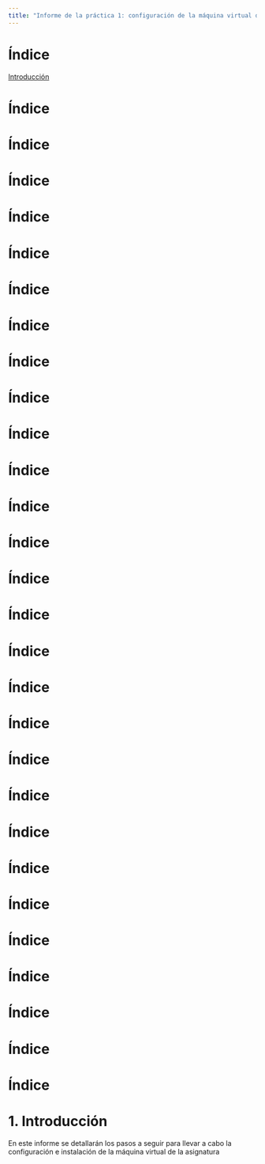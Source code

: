 ```yaml
---
title: "Informe de la práctica 1: configuración de la máquina virtual del IaaS"
---
```

# Índice
[Introducción](#introducción)
# Índice
# Índice
# Índice
# Índice
# Índice
# Índice
# Índice
# Índice
# Índice
# Índice
# Índice
# Índice
# Índice
# Índice
# Índice
# Índice
# Índice
# Índice
# Índice
# Índice
# Índice
# Índice
# Índice
# Índice
# Índice
# Índice
# Índice
# Índice

# 1. Introducción
En este informe se detallarán los pasos a seguir para llevar a cabo la configuración e instalación de la 
máquina virtual de la asignatura